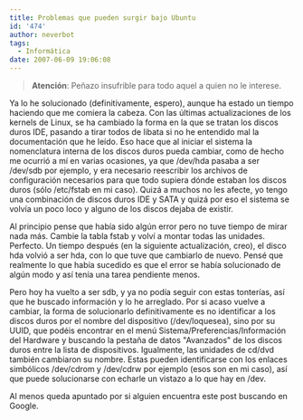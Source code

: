 ```yaml
---
title: Problemas que pueden surgir bajo Ubuntu
id: '474'
author: neverbot
tags:
  - Informática
date: 2007-06-09 19:06:08
---
```


> **Atención**: Peñazo insufrible para todo aquel a quien no le interese.

Ya lo he solucionado (definitivamente, espero), aunque ha estado un tiempo haciendo que me comiera la cabeza. Con las últimas actualizaciones de los kernels de Linux, se ha cambiado la forma en la que se tratan los discos duros IDE, pasando a tirar todos de libata si no he entendido mal la documentación que he leído. Eso hace que al iniciar el sistema la nomenclatura interna de los discos duros pueda cambiar, como de hecho me ocurrió a mí en varias ocasiones, ya que /dev/hda pasaba a ser /dev/sdb por ejemplo, y era necesario reescribir los archivos de configuración necesarios para que todo supiera dónde estaban los discos duros (sólo /etc/fstab en mi caso). Quizá a muchos no les afecte, yo tengo una combinación de discos duros IDE y SATA y quizá por eso el sistema se volvía un poco loco y alguno de los discos dejaba de existir.

Al principio pense que había sido algún error pero no tuve tiempo de mirar nada más. Cambie la tabla fstab y volví a montar todas las unidades. Perfecto. Un tiempo después (en la siguiente actualización, creo), el disco hda volvió a ser hda, con lo que tuve que cambiarlo de nuevo. Pensé que realmente lo que había sucedido es que el error se había solucionado de algún modo y así tenía una tarea pendiente menos.

Pero hoy ha vuelto a ser sdb, y ya no podía seguir con estas tonterías, así que he buscado información y lo he arreglado. Por si acaso vuelve a cambiar, la forma de solucionarlo definitivamente es no identificar a los discos duros por el nombre del dispositivo (/dev/loquesea), sino por su UUID, que podéis encontrar en el menú Sistema/Preferencias/Información del Hardware y buscando la pestaña de datos "Avanzados" de los discos duros entre la lista de dispositivos. Igualmente, las unidades de cd/dvd también cambiaron su nombre. Estas pueden identificarse con los enlaces simbólicos /dev/cdrom y /dev/cdrw por ejemplo (esos son en mi caso), así que puede solucionarse con echarle un vistazo a lo que hay en /dev.

Al menos queda apuntado por si alguien encuentra este post buscando en Google.